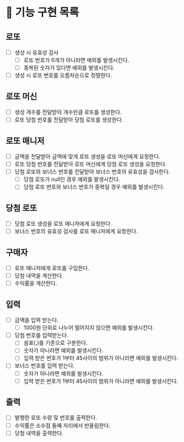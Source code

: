 # 🚀 기능 구현 목록

## 로또

- [ ] 생성 시 유효성 검사
    - [ ] 로또 번호가 6개가 아니라면 예외를 발생시킨다.
    - [ ] 중복된 숫자가 있다면 예외를 발생시킨다.
- [ ] 생성 시 로또 번호를 오름차순으로 정렬한다.

## 로또 머신

- [ ] 생성 개수를 전달받아 개수만큼 로또를 생성한다.
- [ ] 로또 당첨 번호를 전달받아 당첨 로또를 생성한다.

## 로또 매니저

- [ ] 금액을 전달받아 금액에 맞게 로또 생성을 로또 머신에게 요청한다.
- [ ] 로또 당첨 번호를 전달받아 로또 머신에게 당첨 로또 생성을 요청한다.
- [ ] 당첨 로또와 보너스 번호를 전달받아 보너스 번호의 유효성을 검사한다.
    - [ ] 당첨 로또가 null인 경우 예외를 발생시킨다.
    - [ ] 당첨 로또 번호와 보너스 번호가 중복일 경우 예외를 발생시킨다.

## 당첨 로또

- [ ] 당첨 로또 생성을 로또 매니저에게 요청한다.
- [ ] 보너스 번호의 유효성 검사를 로또 매니저에게 요청한다.

## 구매자

- [ ] 로또 매니저에게 로또를 구입한다.
- [ ] 당첨 내역을 계산한다.
- [ ] 수익률을 계산한다.

## 입력

- [ ] 금액을 입력 받는다.
    - [ ] 1000원 단위로 나누어 떨어지지 않으면 예외를 발생시킨다.
- [ ] 당첨 번호를 입력받는다.
    - [ ] 쉼표(,)를 기준으로 구분한다.
    - [ ] 숫자가 아니라면 예외를 발생시킨다.
    - [ ] 입력 받은 번호가 1부터 45사이의 범위가 아니라면 예외를 발생시킨다.
- [ ] 보너스 번호를 입력 받는다.
    - [ ] 숫자가 아니라면 예외를 발생시킨다.
    - [ ] 입력 받은 번호가 1부터 45사이의 범위가 아니라면 예외를 발생시킨다.

## 출력

- [ ] 발행한 로또 수량 및 번호를 출력한다.
- [ ] 수익률은 소수점 둘째 자리에서 반올림한다.
- [ ] 당첨 내역을 출력한다.
